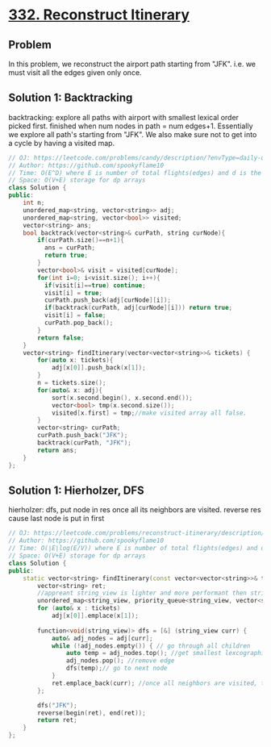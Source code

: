 # [332. Reconstruct Itinerary](https://leetcode.com/problems/reconstruct-itinerary/?envType=daily-question&envId=2023-09-14)

## Problem
In this problem, we reconstruct the airport path starting from "JFK". i.e. we must visit all the edges given only once.
## Solution 1: Backtracking
backtracking: explore all paths with airport with smallest lexical order picked first. finished when num nodes in path = num edges+1. Essentially we explore all path's starting from "JFK". We also make sure not to get into a cycle by having a visited map.
```cpp
// OJ: https://leetcode.com/problems/candy/description/?envType=daily-question&envId=2023-09-13
// Author: https://github.com/spookyflame10
// Time: O(E^D) where E is number of total flights(edges) and d is the maximum number of flights from an airport(degree). From each node we try all d edges if it's not visited
// Space: O(V+E) storage for dp arrays
class Solution {
public:
    int n;
    unordered_map<string, vector<string>> adj;
    unordered_map<string, vector<bool>> visited;
    vector<string> ans;
    bool backtrack(vector<string>& curPath, string curNode){
        if(curPath.size()==n+1){
          ans = curPath;
          return true;
        }
        vector<bool>& visit = visited[curNode];
        for(int i=0; i<visit.size(); i++){
          if(visit[i]==true) continue;
          visit[i] = true;
          curPath.push_back(adj[curNode][i]);
          if(backtrack(curPath, adj[curNode][i])) return true;
          visit[i] = false;
          curPath.pop_back();
        } 
        return false;
    }
    vector<string> findItinerary(vector<vector<string>>& tickets) {
        for(auto x: tickets){
            adj[x[0]].push_back(x[1]);
        }
        n = tickets.size();
        for(auto& x: adj){
            sort(x.second.begin(), x.second.end());
            vector<bool> tmp(x.second.size());
            visited[x.first] = tmp;//make visited array all false.
        }
        vector<string> curPath;
        curPath.push_back("JFK"); 
        backtrack(curPath, "JFK");
        return ans;
    } 
};
```
## Solution 1: Hierholzer, DFS
hierholzer: dfs, put node in res once all its neighbors are visited. reverse res cause last node is put in first

```cpp
// OJ: https://leetcode.com/problems/reconstruct-itinerary/description/?envType=daily-question&envId=2023-09-14
// Author: https://github.com/spookyflame10
// Time: O(∣E∣log(E/V)) where E is number of total flights(edges) and d is the maximum number of flights from an airport(degree). From each node we try all d edges if it's not visited
// Space: O(V+E) storage for dp arrays
class Solution {
public:
    static vector<string> findItinerary(const vector<vector<string>>& tickets) {
        vector<string> ret;
        //appreant string_view is lighter and more performant then string. mainly used for printing string
        unordered_map<string_view, priority_queue<string_view, vector<string_view>, greater<>>> adj;
        for (auto& x : tickets)
            adj[x[0]].emplace(x[1]);
        
        function<void(string_view)> dfs = [&] (string_view curr) {
            auto& adj_nodes = adj[curr];
            while (!adj_nodes.empty()) { // go through all children
                auto temp = adj_nodes.top(); //get smallest lexcographically string
                adj_nodes.pop(); //remove edge
                dfs(temp);// go to next node
            }
            ret.emplace_back(curr); //once all neighbors are visited, then put in return.
        };

        dfs("JFK");
        reverse(begin(ret), end(ret));
        return ret;
    }
};
```
